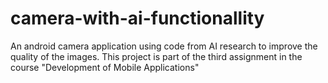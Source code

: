# camera-with-ai-functionallity
An android camera application using code from AI research to improve the quality of the images. This project is part of the third assignment in the course "Development of Mobile Applications"
